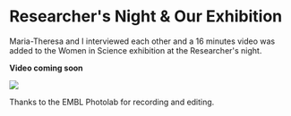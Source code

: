 # Researcher's Night & Our Exhibition

Maria-Theresa and I interviewed each other and a 16 minutes video was added to the Women in Science exhibition at the Researcher's night.

**Video coming soon**

![](images/video-shot.png)

Thanks to the EMBL Photolab for recording and editing.
